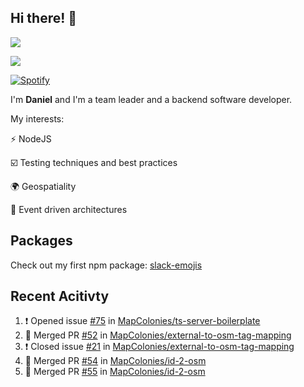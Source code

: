 ## Hi there! 👋
<p>
  <img src="https://i.imgur.com/agb7xe9.png" />
</p>
<p>
  <img src="https://github-readme-stats.vercel.app/api?username=syncush&theme=tokyonight">
</p>

[![Spotify](https://novatorem-rust.vercel.app/api/spotify)](https://open.spotify.com/user/syncush)

I'm **Daniel** and I'm a team leader and a backend software developer.

My interests:

⚡ NodeJS

☑️ Testing techniques and best practices

🌍 Geospatiality

🧠 Event driven architectures

## Packages
Check out my first npm package: [slack-emojis](https://www.npmjs.com/package/slack-emojis)

## Recent Acitivty
<!--START_SECTION:activity-->
1. ❗️ Opened issue [#75](https://github.com/MapColonies/ts-server-boilerplate/issues/75) in [MapColonies/ts-server-boilerplate](https://github.com/MapColonies/ts-server-boilerplate)
2. 🎉 Merged PR [#52](https://github.com/MapColonies/external-to-osm-tag-mapping/pull/52) in [MapColonies/external-to-osm-tag-mapping](https://github.com/MapColonies/external-to-osm-tag-mapping)
3. ❗️ Closed issue [#21](https://github.com/MapColonies/external-to-osm-tag-mapping/issues/21) in [MapColonies/external-to-osm-tag-mapping](https://github.com/MapColonies/external-to-osm-tag-mapping)
4. 🎉 Merged PR [#54](https://github.com/MapColonies/id-2-osm/pull/54) in [MapColonies/id-2-osm](https://github.com/MapColonies/id-2-osm)
5. 🎉 Merged PR [#55](https://github.com/MapColonies/id-2-osm/pull/55) in [MapColonies/id-2-osm](https://github.com/MapColonies/id-2-osm)
<!--END_SECTION:activity-->
